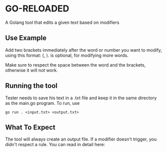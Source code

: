 # GO-RELOADED

A Golang tool that edits a given text based on modifiers

## Use Example

Add two brackets immediately after the word or number you want to modify, using this format: (<modifier>, <number>).
<number> is optional, for modifying more words.

Make sure to respect the space between the word and the brackets, otherwise it will not work.

## Running the tool

Tester needs to save his text in a .txt file and keep it in the same directory as the main.go program. To run, use 
```
go run . <input.txt> <output.txt>
```

## What To Expect

The tool will always create an output file. If a modifier doesn't trigger, you didn't respect a rule. You can read in detail here:
